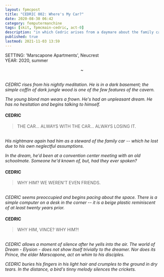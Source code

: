 ```yaml
---
layout: fpmcpost
title: "CEDRIC 002: Where's My Car?"
date: 2020-08-30 06:42
category: femputermanchine
tags: [skit, fpmcmain-cedric, act-0]
description: "in which Cedric arises from a daymare about the family car"
published: true
lastmod: 2021-11-03 13:59
---
```

[//]: # (  8/30/20  -added)
[//]: # ( 10/15/21  -linkout removed)
[//]: # ( 10/26/21  -formatting update)
[//]: # ( 11/03/21  -in which description added)

SETTING: 'Marscapone Apartments', Neucrest<br/>
YEAR: 2020, summer

<center>~</center>

<br><i>CEDRIC rises from his nightly meditation. He is in a dark basement; the simple coffin of dark jungle wood is one of the few features of the cavern.</i>

<i>The young blond man wears a frown. He's had an unpleasant dream. He has no hesitation and begins talking to himself.</i>

#### CEDRIC 

> THE CAR... ALWAYS WITH THE CAR... ALWAYS LOSING IT.

<br><i>His nightmare again had him as a steward of the family car -- which he lost due to his own neglectful assumptions.</i>

<i>In the dream, he'd been at a convention center meeting with an old schoolmate. Someone he'd known of, but, had they ever spoken?</i>

#### CEDRIC

> WHY HIM? WE WEREN'T EVEN FRIENDS.

<br><i>CEDRIC seems preoccupied and begins pacing about the space. There is a simple computer on a desk in the corner -- it is a beige plastic reminiscent of at least twenty years prior. </i>

#### CEDRIC

> WHY HIM, VINCE? WHY HIM?!

<br><i>CEDRIC allows a moment of silence after he yells into the air. The world of Dream - Elysion - does not show itself trivially to the dreamer. Nor does its Prince, the elder Marscapone, act on whim to his disciples.</i>

<i>CEDRIC buries his fingers in his light hair and crumples to the ground in dry tears. In the distance, a bird's tinny melody silences the crickets.</i>


